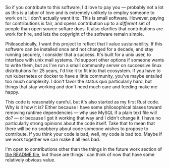 So if you contribute to this software, I'd love to pay you — probably not a
lot as this is a labor of love and is extremely unlikely to employ someone to
work on it. I don't actually want it to. This is small software. However,
paying for contributions is fair, and opens contribution up to a _different_
set of people than open source softare does. It also clarifies that
contributions are work for hire, and lets the copyright of the software remain
simple.

Philosophically, I want this project to reflect that I value sustainability. If
this software can be installed once and not changed for a decade, and stay
running securely, I consider that a success. It's built for a unix user, to
interface with unix mail systems. I'd support other options if someone wants to
write them, but as I've run a small community server on successive linux
distributions for 25 years, I'd like it to fit into that ecosystem. If you have
to run kubernetes or docker to have a little community, you've maybe entailed
too much complexity. I don't favor the status quo particularly hard, but things
that stay working and don't need much care and feeding make me happy.

This code is reasonably careful, but it's also started as my first Rust code.
Why is it how it is? Either because I have some philosophical biases toward
removing runtime dependencies — why use MySQL if a plain text file will do? —
or because I got it working that way and I didn't change it. I have no
particularly strong opinions about the code itself. Take that to mean that
there will be no snobbery about code someone wishes to propose to contribute.
If you think your code is bad, well, my code is bad too. Maybe if we work
together we can make it all less bad.

I'm open to contributions other than the things in the future work section of
[the README file](README.md), but those are things I can think of now that have
some relatively obvious value.
